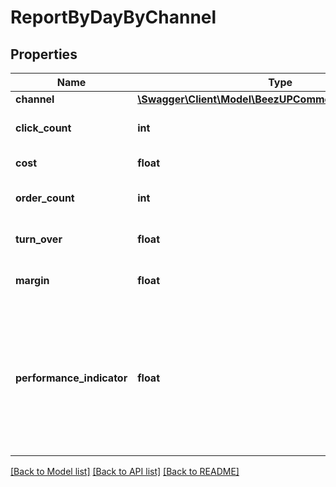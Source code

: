 # ReportByDayByChannel

## Properties
Name | Type | Description | Notes
------------ | ------------- | ------------- | -------------
**channel** | [**\Swagger\Client\Model\BeezUPCommonChannelBasicInfo**](BeezUPCommonChannelBasicInfo.md) |  | 
**click_count** | **int** | The click count for this channel | 
**cost** | **float** | The cost for this channel | 
**order_count** | **int** | The order count for this channel | 
**turn_over** | **float** | The Turnover for this channel | 
**margin** | **float** | The margin for this channel | 
**performance_indicator** | **float** | The performance indicator based on the performance indicator formula indicated in the request for this channel | 

[[Back to Model list]](../README.md#documentation-for-models) [[Back to API list]](../README.md#documentation-for-api-endpoints) [[Back to README]](../README.md)


